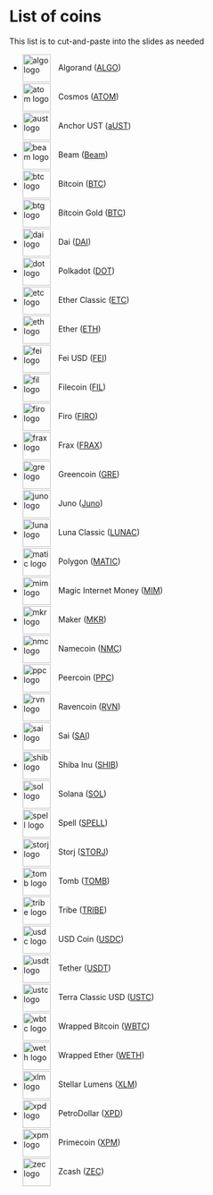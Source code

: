 List of coins
=============

<!-- this style is adapted from the same in ccc.css, with the top and bottom margin changed to 1px herein -->
<style>
img.cclogo,  img[src$='#cclogo'] {
  width: 50px;
  max-height: 50px;
  /* float: left; */
  vertical-align:  middle;
  display: inline !important;
  float: none;
  padding-right: 0;
  background-color: transparent !important;
  margin-right: 10px !important;
  margin-top: 1px !important;
  margin-bottom: 1px !important;
}
</style>

This list is to cut-and-paste into the slides as needed

- ![algo logo](../slides/images/logos/algo-coin-symbol.svg#cclogo) Algorand ([ALGO](https://coinmarketcap.com/currencies/algorand/)) <br clear=all>
- ![atom logo](../slides/images/logos/atom-coin-symbol.svg#cclogo) Cosmos ([ATOM](https://coinmarketcap.com/currencies/cosmos/)) <br clear=all>
- ![aust logo](../slides/images/logos/aust-coin-symbol.svg#cclogo) Anchor UST ([aUST](https://coinmarketcap.com/currencies/anchorust/)) <br clear=all>
- ![beam logo](../slides/images/logos/beam-coin-symbol.svg#cclogo) Beam ([Beam](https://coinmarketcap.com/currencies/beam/)) <br clear=all>
- ![btc logo](../slides/images/logos/btc-coin-symbol.svg#cclogo) Bitcoin ([BTC](https://coinmarketcap.com/currencies/bitcoin/)) <br clear=all>
- ![btg logo](../slides/images/logos/btg-coin-symbol.svg#cclogo) Bitcoin Gold ([BTC](https://coinmarketcap.com/currencies/bitcoin-gold/)) <br clear=all>
- ![dai logo](../slides/images/logos/dai-coin-symbol.svg#cclogo) Dai ([DAI](https://coinmarketcap.com/currencies/multi-collateral-dai/)) <br clear=all>
- ![dot logo](../slides/images/logos/dot-coin-symbol.svg#cclogo) Polkadot ([DOT](https://coinmarketcap.com/currencies/polkadot-new/)) <br clear=all>
- ![etc logo](../slides/images/logos/etc-coin-symbol.svg#cclogo) Ether Classic ([ETC](https://coinmarketcap.com/currencies/ethereum-classic/)) <br clear=all>
- ![eth logo](../slides/images/logos/eth-coin-symbol.svg#cclogo) Ether ([ETH](https://coinmarketcap.com/currencies/ethereum/)) <br clear=all>
- ![fei logo](../slides/images/logos/fei-coin-symbol.svg#cclogo) Fei USD ([FEI](https://coinmarketcap.com/currencies/fei-usd/)) <br clear=all>
- ![fil logo](../slides/images/logos/fil-coin-symbol.svg#cclogo) Filecoin ([FIL](https://coinmarketcap.com/currencies/filecoin/)) <br clear=all>
- ![firo logo](../slides/images/logos/firo-coin-symbol.svg#cclogo) Firo ([FIRO](https://coinmarketcap.com/currencies/firo/)) <br clear=all>
- ![frax logo](../slides/images/logos/frax-coin-symbol.svg#cclogo) Frax ([FRAX](https://coinmarketcap.com/currencies/frax/)) <br clear=all>
- ![gre logo](../slides/images/logos/gre-coin-symbol.webp#cclogo) Greencoin ([GRE](https://coinmarketcap.com/currencies/greencoin/)) <br clear=all>
- ![juno logo](../slides/images/logos/juno-coin-symbol.svg#cclogo) Juno ([Juno](https://coinmarketcap.com/currencies/juno/)) <br clear=all>
- ![luna logo](../slides/images/logos/lunac-coin-symbol.svg#cclogo) Luna Classic ([LUNAC](https://coinmarketcap.com/currencies/terra-luna/)) <br clear=all>
- ![matic logo](../slides/images/logos/matic-coin-symbol.svg#cclogo) Polygon ([MATIC](https://coinmarketcap.com/currencies/polygon/)) <br clear=all>
- ![mim logo](../slides/images/logos/mim-coin-symbol.svg#cclogo) Magic Internet Money ([MIM](https://coinmarketcap.com/currencies/magic-internet-money/)) <br clear=all>
- ![mkr logo](../slides/images/logos/mkr-coin-symbol.svg#cclogo) Maker ([MKR](https://coinmarketcap.com/currencies/maker/)) <br clear=all>
- ![nmc logo](../slides/images/logos/nmc-coin-symbol.svg#cclogo) Namecoin ([NMC](https://coinmarketcap.com/currencies/namecoin/)) <br clear=all>
- ![ppc logo](../slides/images/logos/ppc-coin-symbol.svg#cclogo) Peercoin ([PPC](https://coinmarketcap.com/currencies/peercoin/)) <br clear=all>
- ![rvn logo](../slides/images/logos/rvn-coin-symbol.svg#cclogo) Ravencoin ([RVN](https://coinmarketcap.com/currencies/ravencoin/)) <br clear=all>
- ![sai logo](../slides/images/logos/sai-coin-symbol.svg#cclogo) Sai ([SAI](https://coinmarketcap.com/currencies/single-collateral-dai/)) <br clear=all>
- ![shib logo](../slides/images/logos/shib-coin-symbol.svg#cclogo) Shiba Inu ([SHIB](https://coinmarketcap.com/currencies/shiba-inu/)) <br clear=all>
- ![sol logo](../slides/images/logos/sol-coin-symbol.svg#cclogo) Solana ([SOL](https://coinmarketcap.com/currencies/solana/)) <br clear=all>
- ![spell logo](../slides/images/logos/spell-coin-symbol.svg#cclogo) Spell ([SPELL](https://coinmarketcap.com/currencies/spell-token/)) <br clear=all>
- ![storj logo](../slides/images/logos/storj-coin-symbol.svg#cclogo) Storj ([STORJ](https://coinmarketcap.com/currencies/storj/)) <br clear=all>
- ![tomb logo](../slides/images/logos/tomb-coin-symbol.svg#cclogo) Tomb ([TOMB](https://coinmarketcap.com/currencies/tomb/)) <br clear=all>
- ![tribe logo](../slides/images/logos/tribe-coin-symbol.svg#cclogo) Tribe ([TRIBE](https://coinmarketcap.com/currencies/tribe/)) <br clear=all>
- ![usdc logo](../slides/images/logos/usdc-coin-symbol.svg#cclogo) USD Coin ([USDC](https://coinmarketcap.com/currencies/usd-coin/)) <br clear=all>
- ![usdt logo](../slides/images/logos/usdt-coin-symbol.svg#cclogo) Tether ([USDT](https://coinmarketcap.com/currencies/tether/)) <br clear=all>
- ![ustc logo](../slides/images/logos/ustc-coin-symbol.svg#cclogo) Terra Classic USD ([USTC](https://coinmarketcap.com/currencies/terrausd/)) <br clear=all>
- ![wbtc logo](../slides/images/logos/wbtc-coin-symbol.svg#cclogo) Wrapped Bitcoin ([WBTC](https://coinmarketcap.com/currencies/wrapped-bitcoin/)) <br clear=all>
- ![weth logo](../slides/images/logos/weth-coin-symbol.svg#cclogo) Wrapped Ether ([WETH](https://coinmarketcap.com/currencies/weth/)) <br clear=all>
- ![xlm logo](../slides/images/logos/xlm-coin-symbol.svg#cclogo) Stellar Lumens ([XLM](https://coinmarketcap.com/currencies/stellar/)) <br clear=all>
- ![xpd logo](../slides/images/logos/xpd-coin-symbol.svg#cclogo) PetroDollar ([XPD](https://coinmarketcap.com/currencies/petrodollar/)) <br clear=all>
- ![xpm logo](../slides/images/logos/xpm-coin-symbol.svg#cclogo) Primecoin ([XPM](https://coinmarketcap.com/currencies/primecoin/)) <br clear=all>
- ![zec logo](../slides/images/logos/zec-coin-symbol.svg#cclogo) Zcash ([ZEC](https://coinmarketcap.com/currencies/zcash/)) <br clear=all>
